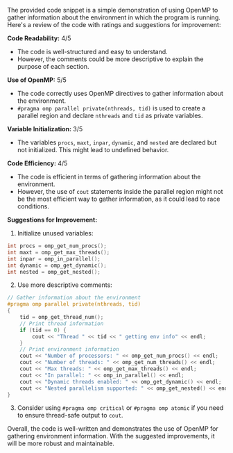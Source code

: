  The provided code snippet is a simple demonstration of using OpenMP to gather information about the environment in which the program is running. Here's a review of the code with ratings and suggestions for improvement:

**Code Readability:** 4/5
- The code is well-structured and easy to understand.
- However, the comments could be more descriptive to explain the purpose of each section.

**Use of OpenMP:** 5/5
- The code correctly uses OpenMP directives to gather information about the environment.
- `#pragma omp parallel private(nthreads, tid)` is used to create a parallel region and declare `nthreads` and `tid` as private variables.

**Variable Initialization:** 3/5
- The variables `procs`, `maxt`, `inpar`, `dynamic`, and `nested` are declared but not initialized. This might lead to undefined behavior.

**Code Efficiency:** 4/5
- The code is efficient in terms of gathering information about the environment.
- However, the use of `cout` statements inside the parallel region might not be the most efficient way to gather information, as it could lead to race conditions.

**Suggestions for Improvement:**

1. Initialize unused variables:
```cpp
int procs = omp_get_num_procs();
int maxt = omp_get_max_threads();
int inpar = omp_in_parallel();
int dynamic = omp_get_dynamic();
int nested = omp_get_nested();
```

2. Use more descriptive comments:
```cpp
// Gather information about the environment
#pragma omp parallel private(nthreads, tid)
{
    tid = omp_get_thread_num();
    // Print thread information
    if (tid == 0) {
        cout << "Thread " << tid << " getting env info" << endl;
    }
    // Print environment information
    cout << "Number of processors: " << omp_get_num_procs() << endl;
    cout << "Number of threads: " << omp_get_num_threads() << endl;
    cout << "Max threads: " << omp_get_max_threads() << endl;
    cout << "In parallel: " << omp_in_parallel() << endl;
    cout << "Dynamic threads enabled: " << omp_get_dynamic() << endl;
    cout << "Nested parallelism supported: " << omp_get_nested() << endl;
}
```

3. Consider using `#pragma omp critical` or `#pragma omp atomic` if you need to ensure thread-safe output to `cout`.

Overall, the code is well-written and demonstrates the use of OpenMP for gathering environment information. With the suggested improvements, it will be more robust and maintainable.